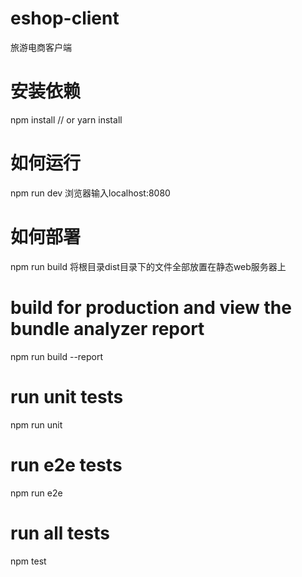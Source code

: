 # eshop-client

旅游电商客户端
# 安装依赖
npm install // or yarn install

# 如何运行
npm run dev
浏览器输入localhost:8080

# 如何部署
npm run build
将根目录dist目录下的文件全部放置在静态web服务器上

# build for production and view the bundle analyzer report
npm run build --report

# run unit tests
npm run unit

# run e2e tests
npm run e2e

# run all tests
npm test
```
